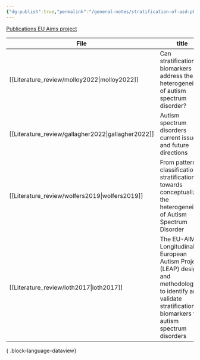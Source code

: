 ```yaml
---
{"dg-publish":true,"permalink":"/general-notes/stratification-of-asd-phenotypes/"}
---
```



[Publications EU Aims project](https://www.aims-2-trials.eu/news/publications/)


| File                                                  | title                                                                                                                                                             | published | journal                                 | Paper_type     | DOI                                                                                                           |
| ----------------------------------------------------- | ----------------------------------------------------------------------------------------------------------------------------------------------------------------- | --------- | --------------------------------------- | -------------- | ------------------------------------------------------------------------------------------------------------- |
| [[Literature_review/molloy2022\|molloy2022]]       | Can stratification biomarkers address the heterogeneity of autism spectrum disorder?                                                                              | 2022      | Irish Journal of Psychological Medicine | journalArticle | <ul><li>https://www.doi.org/10.1017/ipm.2021.73</li><li>10.1017/ipm.2021.73</li></ul>                         |
| [[Literature_review/gallagher2022\|gallagher2022]] | Autism spectrum disorders current issues and future directions                                                                                                    | 2022      | Irish Journal of Psychological Medicine | journalArticle | <ul><li>https://www.doi.org/10.1017/ipm.2022.34</li><li>10.1017/ipm.2022.34</li></ul>                         |
| [[Literature_review/wolfers2019\|wolfers2019]]     | From pattern classification to stratification towards conceptualizing the heterogeneity of Autism Spectrum Disorder                                               | 2019      | Neuroscience & Biobehavioral Reviews    | journalArticle | <ul><li>https://www.doi.org/10.1016/j.neubiorev.2019.07.010</li><li>10.1016/j.neubiorev.2019.07.010</li></ul> |
| [[Literature_review/loth2017\|loth2017]]           | The EU-AIMS Longitudinal European Autism Project (LEAP) design and methodologies to identify and validate stratification biomarkers for autism spectrum disorders | 2017      | Molecular Autism                        | journalArticle | <ul><li>https://www.doi.org/10.1186/s13229-017-0146-8</li><li>10.1186/s13229-017-0146-8</li></ul>             |

{ .block-language-dataview}